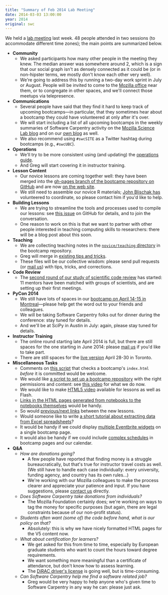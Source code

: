```yaml
---
title: "Summary of Feb 2014 Lab Meeting"
date: 2014-03-03 13:00:00
year: 2014
original: swc
---
```

<p>
  We held a <a href="./lab-meeting-feb-2014.html">lab meeting</a> last week.
  48 people attended in two sessions (to accommodate different time zones);
  the main points are summarized below.
</p>
<ul>
  <li><strong>Community</strong>
    <ul>
      <li>We asked participants how many other people in the meeting they knew.  The median answer was somewhere around 2, which is a sign that our social graph isn't as densely connected as it could be (or in non-hipster terms, we mostly don't know each other very well).</li>
      <li>We're going to address this by running a two-day work sprint in July or August.  People will be invited to come to the <a href="https://www.mozilla.org/en-US/contact/spaces/">Mozilla office</a> near them, or to congregate in other spaces, and we'll connect those meetups via telepresence.</li>
    </ul>
  </li>
  <li><strong>Communications</strong>
    <ul>
      <li>Several people have said that they find it hard to keep track of upcoming bootcamps&mdash;in particular, that they sometimes hear about a bootcamp they could have volunteered at only after it's over.</li>
      <li>We will start including a list of all upcoming bootcamps in the weekly summaries of Software Carpentry activity on the <a href="http://mozillascience.org/blog/">Mozilla Science Lab blog</a> and on our <a href="{{site.baseurl}}/blog/">own blog</a> as well.</li>
      <li>We also recommend using <code>#swcSITE</code> as a Twitter hashtag during bootcamps (e.g., <code>#swcUBC</code>).</li>
    </ul>
  </li>
  <li><strong>Operations</strong>
    <ul>
      <li>We'll try to be more consistent using (and updating) the <a href="{{site.baseurl}}/workshops/operations/">operations guide</a>.</li>
      <li>And Greg will start covering it in instructor training.</li>
    </ul>
  </li>
  <li><strong>Lesson Content</strong>
    <ul>
      <li>Our novice lessons are coming together well: they have been merged into the <a href="{{site.github_url}}/bc/tree/gh-pages">gh-pages branch of the bootcamp repository on GitHub</a> and are now <a href="{{site.baseurl}}/lessons/">on the web site</a>.</li>
      <li>We still need to assemble our novice R materials; <a href="mailto:jdblischakATuchicagoDOTedu">John Blischak has</a> volunteered to coordinate, so please contact him if you'd like to help.</li>
    </ul>
  </li>
  <li><strong>Building Lessons</strong>
    <ul>
      <li>We are trying to streamline the tools and processes used to compile our lessons: see <a href="{{site.github_url}}/bc/issues/349">this issue</a> on GitHub for details, and to join the conversation.</li>
      <li>One reason to work on this is that we want to partner with other people interested in teaching computing skills to researchers: there will be a blog post about this soon.</li>
    </ul>
  </li>
  <li><strong>Teaching</strong>
    <ul>
      <li>We are collecting teaching notes in the <a href="{{site.github_url}}/bc/tree/master/novice/teaching"><code>novice/teaching</code> directory</a> in the bootcamp repository.</li>
      <li>Greg will merge in <a href="{{site.github_url}}/bc/issues/56">existing tips and tricks</a>.</li>
      <li>These files will be our collective wisdom: please send pull requests (or <a href="mailto:{{site.contact}}">mail us</a>) with tips, tricks, and corrections.</li>
    </ul>
  </li>
  <li><strong>Code Review</strong>
    <ul>
      <li>The <a href="{{site.baseurl}}/blog/2014/01/code-review-round-2.html">second round of our study of scientific code review</a> has started: 11 mentors have been matched with groups of scientists, and are setting up their first meetings.</li>
    </ul>
  </li>
  <li><strong>PyCon 2014</strong>
    <ul>
      <li>We still have lots of spaces in our <a href="http://www.eventbrite.com/e/pycon-montreal-software-carpentry-bootcamp-registration-10151376039">bootcamp on April 14-15 in Montreal</a>&mdash;please help get the word out to your friends and colleagues.</li>
      <li>We will be taking Software Carpentry folks out for dinner during the conference: stay tuned for details.</li>
      <li>And we'll be at SciPy in Austin in July: again, please stay tuned for details.</li>
    </ul>
  </li>
  <li><strong>Instructor Training</strong>
    <ul>
      <li>The online round starting late April 2014 is full, but there are still spaces for the one starting in June 2014: please <a href="mailto:{{site.contact}}">mail us</a> if you'd like to take part.</li>
      <li>There are still spaces for the <a href="http://www.eventbrite.com/e/software-carpentry-instructor-training-registration-9481333925">live version</a> April 28-30 in Toronto.</li>
    </ul>
  </li>
  <li><strong>Miscellaneous Tasks</strong>
    <ul>
      <li>Comments on <a href="{{site.github_url}}/bc/pull/341">this script</a> that checks a bootcamp's <code>index.html</code> <em>before</em> it is committed would be welcome.</li>
      <li>We would like <a href="{{site.github_url}}/bc/issues/350">a script to set up a bootcamp repository</a> with the right permissions and content: see <a href="https://vimeo.com/87241285">this video</a> for what we do now.</li>
      <li>We would like to make <a href="{{site.github_url}}/bc/issues/301">HTML5 video</a> available for lessons as well as Flash.</li>
      <li><a href="{{site.github_url}}/bc/issues/336">Links in the HTML pages generated from notebooks to the notebooks themselves</a> would be handy.</li>
      <li>So would <a href="{{site.github_url}}/bc/issues/214">previous/next links</a> between the new lessons.</li>
      <li>Would someone like to write <a href="{{site.github_url}}/bc/issues/210">a short tutorial about extracting data from Excel spreadsheets</a>?</li>
      <li>It would be handy if we could display <a href="{{site.github_url}}/bc/issues/302">multiple Eventbrite widgets</a> on a single bootcamp page.</li>
      <li>It would also be handy if we could include <a href="{{site.github_url}}/bc/issues/11">complex schedules</a> in bootcamp pages and our calendar.</li>
    </ul>
  </li>
  <li><strong>Q&amp;A</strong>
    <ul>
      <li><em>How are donations going?</em>
	<ul>
	  <li>A few people have reported that finding money is a struggle bureaucratically, but that's true for instructor travel costs as well.  (We still have to handle each case individually: every university, funding agency, and country has its own rules...)</li>
	  <li>We're working with our Mozilla colleagues to make the process clearer and appreciate your patience and input. If you have suggestions, please <a href="mailto:{{site.contact}}">contact us</a> directly.</li>
	</ul>
      </li>
      <li><em>Does Software Carpentry take donations from individuals?</em>
	<ul>
	  <li>The Mozilla Foundation certainly does; we're working on ways to tag the money for specific purposes (but again, there are legal constraints because of our non-profit status).</li>
	</ul>
      </li>
      <li><em>Students often want (some of) the code before hand, what is our policy on that?</em>
	<ul>
	  <li>Absolutely: this is why we have nicely formatted HTML pages for the V5 content now.</li>
	</ul>
      </li>
      <li><em>What about certification for learners?</em>
	<ul>
	  <li>We get asked for this from time to time, especially by European graduate students who want to count the hours toward degree requirements.</li>
	  <li>We want something more meaningful than a certificate of attendance, but don't know how to assess learning.</li>
	  <li>The <a href="{{site.baseurl}}/blog/2013/11/dirac-edinburgh.html">DiRAC driver's license</a> is going well, but is time-consuming.</li>
	</ul>
      </li>
      <li><em>Can Software Carpentry help me find a software related job?</em>
	<ul>
	  <li>Greg would be very happy to help anyone who's given time to Software Carpentry in any way he can: please just ask.</li>
	</ul>
      </li>
    </ul>
  </li>
</ul>
